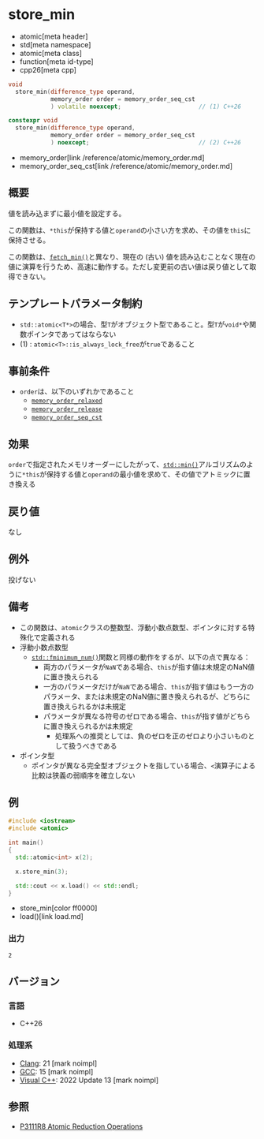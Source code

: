 # store_min
* atomic[meta header]
* std[meta namespace]
* atomic[meta class]
* function[meta id-type]
* cpp26[meta cpp]

```cpp
void
  store_min(difference_type operand,
            memory_order order = memory_order_seq_cst
            ) volatile noexcept;                      // (1) C++26

constexpr void
  store_min(difference_type operand,
            memory_order order = memory_order_seq_cst
            ) noexcept;                               // (2) C++26
```
* memory_order[link /reference/atomic/memory_order.md]
* memory_order_seq_cst[link /reference/atomic/memory_order.md]

## 概要
値を読み込まずに最小値を設定する。

この関数は、`*this`が保持する値と`operand`の小さい方を求め、その値を`this`に保持させる。

この関数は、[`fetch_min()`](fetch_min.md)と異なり、現在の (古い) 値を読み込むことなく現在の値に演算を行うため、高速に動作する。ただし変更前の古い値は戻り値として取得できない。


## テンプレートパラメータ制約
- `std::atomic<T*>`の場合、型`T`がオブジェクト型であること。型`T`が`void*`や関数ポインタであってはならない
- (1) : `atomic<T>::is_always_lock_free`が`true`であること


## 事前条件
- `order`は、以下のいずれかであること
    - [`memory_order_relaxed`](/reference/atomic/memory_order.md)
    - [`memory_order_release`](/reference/atomic/memory_order.md)
    - [`memory_order_seq_cst`](/reference/atomic/memory_order.md)


## 効果
`order`で指定されたメモリオーダーにしたがって、[`std::min()`](/reference/algorithm/min.md)アルゴリズムのように`*this`が保持する値と`operand`の最小値を求めて、その値でアトミックに置き換える


## 戻り値
なし


## 例外
投げない


## 備考
- この関数は、`atomic`クラスの整数型、浮動小数点数型、ポインタに対する特殊化で定義される
- 浮動小数点数型
    - [`std::fminimum_num()`](/reference/cmath/fminimum_num.md)関数と同様の動作をするが、以下の点で異なる：
        - 両方のパラメータが`NaN`である場合、`this`が指す値は未規定のNaN値に置き換えられる
        - 一方のパラメータだけが`NaN`である場合、`this`が指す値はもう一方のパラメータ、または未規定のNaN値に置き換えられるが、どちらに置き換えられるかは未規定
        - パラメータが異なる符号のゼロである場合、`this`が指す値がどちらに置き換えられるかは未規定
            - 処理系への推奨としては、負のゼロを正のゼロより小さいものとして扱うべきである
- ポインタ型
    - ポインタが異なる完全型オブジェクトを指している場合、`<`演算子による比較は狭義の弱順序を確立しない


## 例
```cpp example
#include <iostream>
#include <atomic>

int main()
{
  std::atomic<int> x(2);

  x.store_min(3);

  std::cout << x.load() << std::endl;
}
```
* store_min[color ff0000]
* load()[link load.md]

### 出力
```
2
```

## バージョン
### 言語
- C++26

### 処理系
- [Clang](/implementation.md#clang): 21 [mark noimpl]
- [GCC](/implementation.md#gcc): 15 [mark noimpl]
- [Visual C++](/implementation.md#visual_cpp): 2022 Update 13 [mark noimpl]


## 参照
- [P3111R8 Atomic Reduction Operations](https://open-std.org/jtc1/sc22/wg21/docs/papers/2025/p3111r8.html)